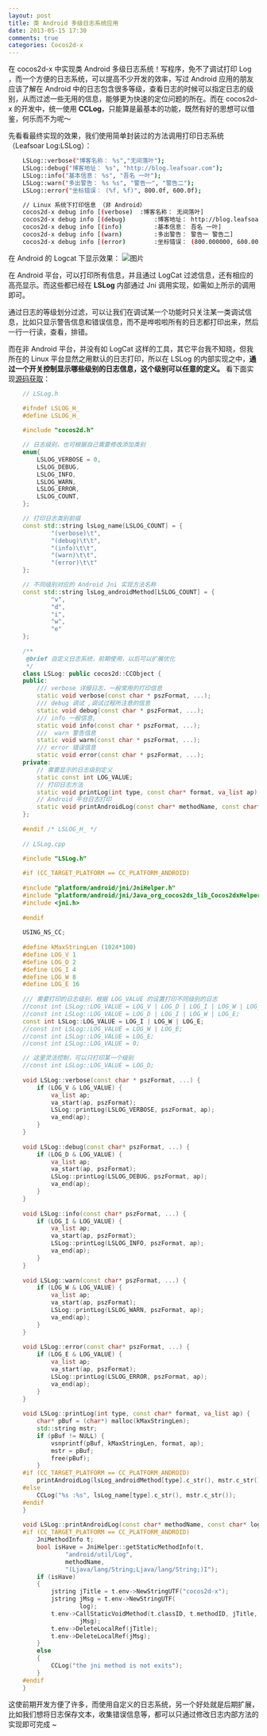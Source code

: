 ```yaml
---
layout: post
title: 类 Android 多级日志系统应用
date: 2013-05-15 17:30
comments: true
categories: Cocos2d-x
---
```


在 cocos2d-x 中实现类 Android 多级日志系统！写程序，免不了调试打印 Log ，而一个方便的日志系统，可以提高不少开发的效率，写过 Android 应用的朋友应该了解在 Android 中的日志包含很多等级，查看日志的时候可以指定日志的级别，从而过滤一些无用的信息，能够更为快速的定位问题的所在。而在 cocos2d-x 的开发中，统一使用 **CCLog**，只能算是最基本的功能，既然有好的思想可以借鉴，何乐而不为呢～

先看看最终实现的效果，我们使用简单封装过的方法调用打印日志系统（Leafsoar Log:LSLog）：

<!-- more -->

``` bash
    LSLog::verbose("博客名称： %s","无间落叶");
    LSLog::debug("博客地址： %s", "http://blog.leafsoar.com");
    LSLog::info("基本信息： %s", "吾名 一叶");
    LSLog::warn("多出警告： %s %s", "警告一", "警告二");
    LSLog::error("坐标错误： (%f, %f)", 800.0f, 600.0f);

	// Linux 系统下打印信息 （非 Android）
	cocos2d-x debug info [(verbose)	 :博客名称： 无间落叶]
	cocos2d-x debug info [(debug)		 :博客地址： http://blog.leafsoar.com]
	cocos2d-x debug info [(info)		 :基本信息： 吾名 一叶]
	cocos2d-x debug info [(warn)		 :多出警告： 警告一 警告二]
	cocos2d-x debug info [(error)		 :坐标错误： (800.000000, 600.000000)]
```

在 Android 的 Logcat 下显示效果：
![图片](/images/2013/cocos2d-x-log.png)

在 Android 平台，可以打印所有信息，并且通过 LogCat 过滤信息，还有相应的高亮显示。而这些都已经在 **LSLog** 内部通过 Jni 调用实现，如需如上所示的调用即可。

通过日志的等级划分过滤，可以让我们在调试某一个功能时只关注某一类调试信息，比如只显示警告信息和错误信息，而不是哗啦啦所有的日志都打印出来，然后一行一行读，查看，排错。

而在非 Android 平台，并没有如 LogCat 这样的工具，其它平台我不知晓，但我所在的 Linux 平台显然之用默认的日志打印，所以在 LSLog 的内部实现之中，**通过一个开关控制显示哪些级别的日志信息，这个级别可以任意的定义。** 看下面实现[源码获取](https://github.com/leafsoar/ls-cocos2d-x/tree/master/Learn/Classes)：

``` c++
	// LSLog.h

	#ifndef LSLOG_H_
	#define LSLOG_H_
	
	#include "cocos2d.h"

	// 日志级别，也可根据自己需要修改添加类别
	enum{
		LSLOG_VERBOSE = 0,
		LSLOG_DEBUG,
		LSLOG_INFO,
		LSLOG_WARN,
		LSLOG_ERROR,
		LSLOG_COUNT,
	};

	// 打印日志类别前缀
	const std::string lsLog_name[LSLOG_COUNT] = {
			"(verbose)\t",
			"(debug)\t\t",
			"(info)\t\t",
			"(warn)\t\t",
			"(error)\t\t"
	};

	// 不同级别对应的 Android Jni 实现方法名称
	const std::string lsLog_androidMethod[LSLOG_COUNT] = {
			"v",
			"d",
			"i",
			"w",
			"e"
	};
	
	/**
	 @brief 自定义日志系统，前期使用，以后可以扩展优化
	 */
	class LSLog: public cocos2d::CCObject {
	public:
		/// verbose 详细日志，一般常用的打印信息
		static void verbose(const char * pszFormat, ...);
		/// debug 调试 ,调试过程所注意的信息
		static void debug(const char * pszFormat, ...);
		/// info 一般信息,
		static void info(const char * pszFormat, ...);
		///  warn 警告信息
		static void warn(const char * pszFormat, ...);
		/// error 错误信息
		static void error(const char * pszFormat, ...);
	private:
		// 需要显示的日志级别定义
		static const int LOG_VALUE;
		// 打印日志方法
		static void printLog(int type, const char* format, va_list ap);
		// Android 平台日志打印
		static void printAndroidLog(const char* methodName, const char* log);
	};
	
	#endif /* LSLOG_H_ */
	
	// LSLog.cpp

	#include "LSLog.h"
	
	#if (CC_TARGET_PLATFORM == CC_PLATFORM_ANDROID)
	
	#include "platform/android/jni/JniHelper.h"
	#include "platform/android/jni/Java_org_cocos2dx_lib_Cocos2dxHelper.h"
	#include <jni.h>
	
	#endif
	
	USING_NS_CC;
	
	#define kMaxStringLen (1024*100)
	#define LOG_V 1
	#define LOG_D 2
	#define LOG_I 4
	#define LOG_W 8
	#define LOG_E 16
	
	/// 需要打印的日志级别，根据 LOG_VALUE 的设置打印不同级别的日志
	//const int LSLog::LOG_VALUE = LOG_V | LOG_D | LOG_I | LOG_W | LOG_E;
	//const int LSLog::LOG_VALUE = LOG_D | LOG_I | LOG_W | LOG_E;
	const int LSLog::LOG_VALUE = LOG_I | LOG_W | LOG_E;
	//const int LSLog::LOG_VALUE = LOG_W | LOG_E;
	//const int LSLog::LOG_VALUE = LOG_E;
	//const int LSLog::LOG_VALUE = 0;

	// 这里灵活控制，可以只打印某一个级别
	//const int LSLog::LOG_VALUE = LOG_D;
	
	void LSLog::verbose(const char * pszFormat, ...) {
		if (LOG_V & LOG_VALUE) {
			va_list ap;
			va_start(ap, pszFormat);
			LSLog::printLog(LSLOG_VERBOSE, pszFormat, ap);
			va_end(ap);
		}
	}
	
	void LSLog::debug(const char* pszFormat, ...) {
		if (LOG_D & LOG_VALUE) {
			va_list ap;
			va_start(ap, pszFormat);
			LSLog::printLog(LSLOG_DEBUG, pszFormat, ap);
			va_end(ap);
		}
	}
	
	void LSLog::info(const char* pszFormat, ...) {
		if (LOG_I & LOG_VALUE) {
			va_list ap;
			va_start(ap, pszFormat);
			LSLog::printLog(LSLOG_INFO, pszFormat, ap);
			va_end(ap);
		}
	}
	
	void LSLog::warn(const char* pszFormat, ...) {
		if (LOG_W & LOG_VALUE) {
			va_list ap;
			va_start(ap, pszFormat);
			LSLog::printLog(LSLOG_WARN, pszFormat, ap);
			va_end(ap);
		}
	}
	
	void LSLog::error(const char* pszFormat, ...) {
		if (LOG_E & LOG_VALUE) {
			va_list ap;
			va_start(ap, pszFormat);
			LSLog::printLog(LSLOG_ERROR, pszFormat, ap);
			va_end(ap);
		}
	}
	
	void LSLog::printLog(int type, const char* format, va_list ap) {
		char* pBuf = (char*) malloc(kMaxStringLen);
		std::string mstr;
		if (pBuf != NULL) {
			vsnprintf(pBuf, kMaxStringLen, format, ap);
			mstr = pBuf;
			free(pBuf);
		}
	#if (CC_TARGET_PLATFORM == CC_PLATFORM_ANDROID)
		printAndroidLog(lsLog_androidMethod[type].c_str(), mstr.c_str());
	#else
		CCLog("%s :%s", lsLog_name[type].c_str(), mstr.c_str());
	#endif
	}
	
	void LSLog::printAndroidLog(const char* methodName, const char* log) {
	#if (CC_TARGET_PLATFORM == CC_PLATFORM_ANDROID)
		JniMethodInfo t;
		bool isHave = JniHelper::getStaticMethodInfo(t,
				"android/util/Log",
				methodName,
				"(Ljava/lang/String;Ljava/lang/String;)I");
		if (isHave)
		{
			jstring jTitle = t.env->NewStringUTF("cocos2d-x");
			jstring jMsg = t.env->NewStringUTF(
					log);
			t.env->CallStaticVoidMethod(t.classID, t.methodID, jTitle,
					jMsg);
			t.env->DeleteLocalRef(jTitle);
			t.env->DeleteLocalRef(jMsg);
		}
		else
		{
			CCLog("the jni method is not exits");
		}
	#endif
	}
```	

这使前期开发方便了许多，而使用自定义的日志系统，另一个好处就是后期扩展，比如我们想将日志保存文本，收集错误信息等，都可以只通过修改日志内部方法的实现即可完成 ~
